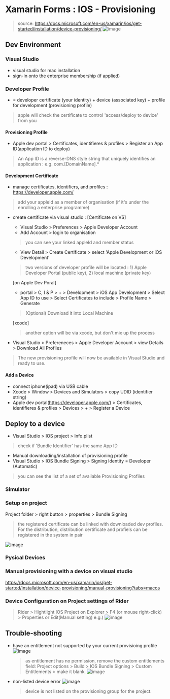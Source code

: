 # Xamarin Forms : IOS - Provisioning
> source: https://docs.microsoft.com/en-us/xamarin/ios/get-started/installation/device-provisioning/
![image](https://user-images.githubusercontent.com/59367560/118698402-41e97480-b808-11eb-9dec-4702dcb6cf92.png)

## Dev Environment
### Visual Studio
- visual studio for mac installation
- sign-in onto the enterprise membership (if applied)

### Developer Profile
- = developer certificate (your identity) + device (associated key) + profile for development (provisioning profile)
> apple will check the certificate to control 'access/deploy to device' from you

#### Provisioning Profile
- Apple dev portal > Certificates, identifieres & profiles > Register an App ID(application ID to deploy)
> An App ID is a reverse-DNS style string that uniquely identifies an application : e.g. com.[DomainName].*

#### Development Certificate
- manage certificates, identifiers, and profiles : https://developer.apple.com/
> add your appleId as a member of organisation (if it's under the enrolling a enterprise programme)


- create certificate via visual studio : 
  [Certificate on VS]
  - Visual Studio > Preferences > Apple Developer Account
  - Add Account > login to organisation
  > you can see your linked appleId and member status

  - View Detail > Create Certificate > select 'Apple Development or iOS Development'
  > two versions of developer profile will be located : 1) Apple Developer Portal (public key), 2) local machine (private key)

  [on Apple Dev Poral]
  - portal > C, I & P > + > Development > iOS App Development > Select App ID to use > Select Certificates to include > Profile Name > Generate
  > (Optional) Download it into Local Machine

  [xcode]
  > another option will be via xcode, but don't mix up the process

- Visual Studio > Prefereneces > Apple Developer Account > view Details > Download All Profiles
> The new provisioning profile will now be available in Visual Studio and ready to use.

#### Add a Device
- connect iphone(ipad) via USB cable
- Xcode > Window > Devices and Simulators > copy UDID (identifier string)
- Apple dev portal(https://developer.apple.com/) > Certificates, identifieres & profiles > Devices > + > Register a Device


## Deploy to a device
- Visual Studio > IOS project > Info.plist 
> check if 'Bundle Identifier' has the same App ID

- Manual downloading/installation of provisioning profile
- Visual Studio > IOS Bundle Signing > Signing Identity = Developer (Automatic)
> you can see the list of a set of available Provisioning Profiles

### Simulator

### Setup on project
Project folder > right button > properties > Bundle Signing
> the registered certificate can be linked with downloaded dev profiles. 
> For the distribution, distribution certificate and profiels can be registered in the system in pair

![image](https://user-images.githubusercontent.com/59367560/118696495-42810b80-b806-11eb-8945-d09b97b36ec2.png)


### Pysical Devices

### Manual provisioning with a device on visual studio
https://docs.microsoft.com/en-us/xamarin/ios/get-started/installation/device-provisioning/manual-provisioning?tabs=macos

### Device Configuration on Project settings of Rider
> Rider > Hightlight IOS Project on Explorer > F4 (or mouse right-click) > Properties or Edit(Manual setting)
e.g.) 
![image](https://user-images.githubusercontent.com/59367560/125324107-77f23300-e337-11eb-8a0f-57e7fe84307f.png)


## Trouble-shooting
- have an entitlement not supported by your current provisioing profile
![image](https://user-images.githubusercontent.com/59367560/125322280-82abc880-e335-11eb-94c2-5158b63eebbb.png)

  > as entitlement has no permission, remove the custom entitlements field: Project options > Build > IOS Bundle Signing > Custom Entitlements > make it blank.
  ![image](https://user-images.githubusercontent.com/59367560/118717229-b4188400-b81d-11eb-9a3e-091286a8d2a5.png)

- non-listed device error
![image](https://user-images.githubusercontent.com/59367560/125324631-ffd83d00-e337-11eb-89c3-ac4b7c0276f1.png)

  > device is not listed on the provisioning group for the project.
 
